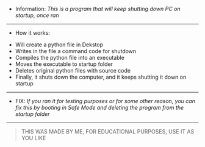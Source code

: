 - Information:
*This is a program that will keep shutting down PC on startup, once ran*
______________________________________________________________________
- How it works:

+ Will create a python file in Dekstop
+ Writes in the file a command code for shutdown
+ Compiles the python file into an executable
+ Moves the executable to startup folder
+ Deletes original python files with source code
+ Finally, it shuts down the computer, and it keeps shutting it down on startup
_______________________________________________________________________________
- FIX:
*If you ran it for testing purposes or for some other reason, you can fix this by booting in Safe Mode and deleting the program from the startup folder*
_________________________________________________________________
> THIS WAS MADE BY ME, FOR EDUCATIONAL PURPOSES, USE IT AS YOU LIKE
